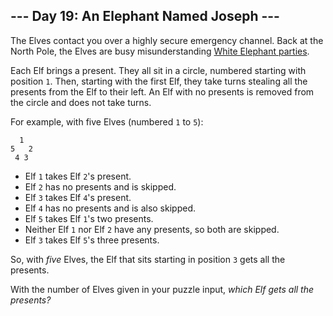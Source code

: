 ## --- Day 19: An Elephant Named Joseph ---

The Elves contact you over a highly secure emergency channel. Back at the North Pole, the Elves are busy <span title="Eggnoggedly misunderstanding them, actually.">misunderstanding</span> [White Elephant parties](https://en.wikipedia.org/wiki/White_elephant_gift_exchange).

Each Elf brings a present. They all sit in a circle, numbered starting with position `` 1 ``. Then, starting with the first Elf, they take turns stealing all the presents from the Elf to their left. An Elf with no presents is removed from the circle and does not take turns.

For example, with five Elves (numbered `` 1 `` to `` 5 ``):

      1
    5   2
     4 3

*   Elf `` 1 `` takes Elf `` 2 ``'s present.
*   Elf `` 2 `` has no presents and is skipped.
*   Elf `` 3 `` takes Elf `` 4 ``'s present.
*   Elf `` 4 `` has no presents and is also skipped.
*   Elf `` 5 `` takes Elf `` 1 ``'s two presents.
*   Neither Elf `` 1 `` nor Elf `` 2 `` have any presents, so both are skipped.
*   Elf `` 3 `` takes Elf `` 5 ``'s three presents.

So, with _five_ Elves, the Elf that sits starting in position `` 3 `` gets all the presents.

With the number of Elves given in your puzzle input, _which Elf gets all the presents?_